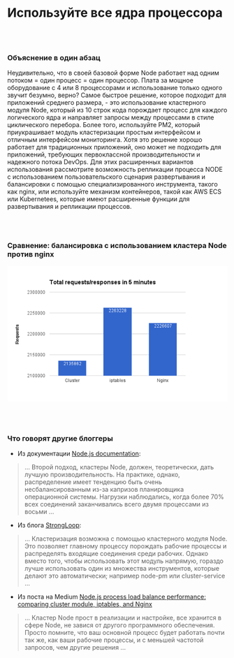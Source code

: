 # Используйте все ядра процессора

<br/><br/>

### Объяснение в один абзац

Неудивительно, что в своей базовой форме Node работает над одним потоком = один процесс = один процессор. Плата за мощное оборудование с 4 или 8 процессорами и использование только одного звучит безумно, верно? Самое быстрое решение, которое подходит для приложений среднего размера, - это использование кластерного модуля Node, который из 10 строк кода порождает процесс для каждого логического ядра и направляет запросы между процессами в стиле циклического перебора. Более того, используйте PM2, который приукрашивает модуль кластеризации простым интерфейсом и отличным интерфейсом мониторинга. Хотя это решение хорошо работает для традиционных приложений, оно может не подходить для приложений, требующих первоклассной производительности и надежного потока DevOps. Для этих расширенных вариантов использования рассмотрите возможность репликации процесса NODE с использованием пользовательского сценария развертывания и балансировки с помощью специализированного инструмента, такого как nginx, или используйте механизм контейнеров, такой как AWS ECS или Kubernetees, которые имеют расширенные функции для развертывания и репликации процессов.

<br/><br/>

### Сравнение: балансировка с использованием кластера Node против nginx

![Balancing using Node’s cluster vs nginx](/assets/images/utilizecpucores1.png "Balancing using Node’s cluster vs nginx")

<br/><br/>

### Что говорят другие блоггеры

* Из документации [Node.js documentation](https://nodejs.org/api/cluster.html#cluster_how_it_works):
> ... Второй подход, кластеры Node, должен, теоретически, дать лучшую производительность. На практике, однако, распределение имеет тенденцию быть очень несбалансированным из-за капризов планировщика операционной системы. Нагрузки наблюдались, когда более 70% всех соединений заканчивались всего двумя процессами из восьми ...

* Из блога [StrongLoop](https://strongloop.com/strongblog/best-practices-for-express-in-production-part-two-performance-and-reliability/):
> ... Кластеризация возможна с помощью кластерного модуля Node. Это позволяет главному процессу порождать рабочие процессы и распределять входящие соединения среди рабочих. Однако вместо того, чтобы использовать этот модуль напрямую, гораздо лучше использовать один из множества инструментов, которые делают это автоматически; например node-pm или cluster-service ...

* Из поста на Medium [Node.js process load balance performance: comparing cluster module, iptables, and Nginx](https://medium.com/@fermads/node-js-process-load-balancing-comparing-cluster-iptables-and-nginx-6746aaf38272)
> ... Кластер Node прост в реализации и настройке, все хранится в сфере Node, не завися от другого программного обеспечения. Просто помните, что ваш основной процесс будет работать почти так же, как ваши рабочие процессы, и с меньшей частотой запросов, чем другие решения ...
